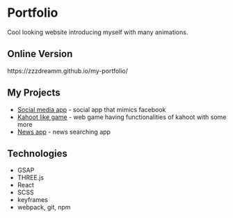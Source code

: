 <h1>Portfolio</h1>
Cool looking website introducing myself with many animations.

<h2>Online Version</h2>
https://zzzdreamm.github.io/my-portfolio/

<h2>My Projects</h2>
<ul>
  <li><a href="https://github.com/ZZZdreamm/social-app">Social media app</a> - social app that mimics facebook</li>
  <li><a href="https://github.com/ZZZdreamm/Cacarrot">Kahoot like game</a> - web game having functionalities of kahoot with some more</li>
  <li><a href="https://github.com/ZZZdreamm/HotNews">News app</a> - news searching app</li>
</ul>

<h2>Technologies</h2>
<ul>
  <li>GSAP</li>
  <li>THREE.js</li>
  <li>React</li>
  <li>SCSS</li>
  <li>keyframes</li>
  <li>webpack, git, npm</li>
</ul>


